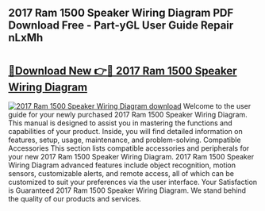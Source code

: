 ## 2017 Ram 1500 Speaker Wiring Diagram PDF Download Free - Part-yGL User Guide Repair nLxMh

# <h2><a href="http://dfpu5e.blite.top/?on=2017+Ram+1500+Speaker+Wiring+Diagram">🔗Download New 👉🔴 2017 Ram 1500 Speaker Wiring Diagram</a></h2>

[![2017 Ram 1500 Speaker Wiring Diagram download](https://i.imgur.com/lujVjoI.png)](http://dfpu5e.blite.top/?on=2017+Ram+1500+Speaker+Wiring+Diagram)
Welcome to the user guide for your newly purchased 2017 Ram 1500 Speaker Wiring Diagram. This manual is designed to assist you in mastering the functions and capabilities of your product. Inside, you will find detailed information on features, setup, usage, maintenance, and problem-solving. Compatible Accessories This section lists compatible accessories and peripherals for your new 2017 Ram 1500 Speaker Wiring Diagram. 2017 Ram 1500 Speaker Wiring Diagram advanced features include object recognition, motion sensors, customizable alerts, and remote access, all of which can be customized to suit your preferences via the user interface. Your Satisfaction is Guaranteed 2017 Ram 1500 Speaker Wiring Diagram. We stand behind the quality of our products and services.
